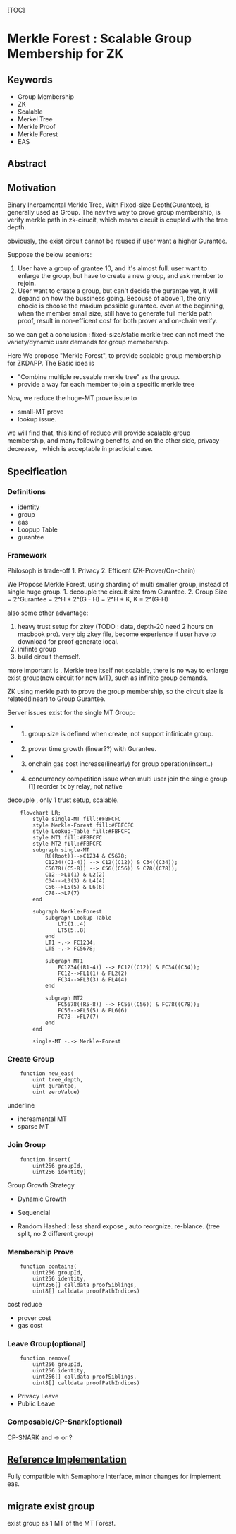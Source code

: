 [TOC]


# Merkle Forest : Scalable Group Membership for ZK

## Keywords

* Group Membership
* ZK
* Scalable
* Merkel Tree
* Merkle Proof
* Merkle Forest
* EAS

## Abstract


## Motivation

Binary Increamental Merkle Tree, With Fixed-size Depth(Gurantee), is generally used as Group. The navitve way to prove group membership, is verify merkle path in zk-cirucit, which means circuit is coupled with the tree depth. 

obviously, the exist circuit cannot be reused if user want a higher Gurantee.

Suppose the below sceniors:
1. User have a group of grantee 10, and it's almost full. user want to enlarge the group, but have to create a new group, and ask member to rejoin.
2. User want to create a group, but can't decide the gurantee yet, it will depand on how the bussiness going. Becouse of above 1, the only chocie is choose the maxium possible gurantee. even at the beginning, when the member small size, still have to generate full merkle path proof, result in non-efficent cost for both prover and on-chain verify.

so we can get a conclusion : fixed-size/static merkle tree can not meet the variety/dynamic user demands for group memebership.

Here We propose "Merkle Forest", to provide scalable group membership for ZKDAPP.
The Basic idea is 
* "Combine multiple reuseable merkle tree" as the group.
* provide a way for each member to join a specific merkle tree

Now, we reduce the huge-MT prove issue to
* small-MT prove
* lookup issue.

we will find that, this kind of reduce will provide scalable group membership, and many following benefits, and on the other side, privacy decrease， which is acceptable in practicial case.


## Specification

### Definitions

* [identity](https://semaphore.appliedzkp.org/docs/guides/identities)
* group
* eas
* Loopup Table
* gurantee

### Framework
Philosoph is trade-off
    1. Privacy
    2. Efficent (ZK-Prover/On-chain)

We Propose Merkle Forest, using sharding of multi smaller group, instead of single huge group.
    1. decouple the circuit size from Gurantee.
    2. Group Size = 2^Gurantee = 2^H * 2^(G - H) = 2^H * K, K = 2^(G-H)

also some other advantage:
1. heavy trust setup for zkey (TODO : data, depth-20 need 2 hours on macbook pro). very big zkey file, become experience if user have to download for proof generate local.
2. inifinte group
3. build circuit themself.

more important is , Merkle tree itself not scalable, there is no way to enlarge exist group(new circuit for new MT),  such as infinite group demands.

ZK using merkle path to prove the group membership, so the circuit size is related(linear) to Group Gurantee. 

Server issues exist for the single MT Group:
* 1. group size is defined when create,   not support infinicate group.
* 2. prover time growth (linear??) with Gurantee.
* 3. onchain gas cost increase(linearly) for group operation(insert..)
* 4. concurrency competition issue when multi user join the single group
    (1) reorder tx by relay, not native

decouple , only 1 trust setup, scalable.



```mermaid
    flowchart LR;
        style single-MT fill:#FBFCFC
        style Merkle-Forest fill:#FBFCFC
        style Lookup-Table fill:#FBFCFC
        style MT1 fill:#FBFCFC
        style MT2 fill:#FBFCFC
        subgraph single-MT
            R((Root))-->C1234 & C5678;
            C1234((C1-4)) --> C12((C12)) & C34((C34));
            C5678((C5-8)) --> C56((C56)) & C78((C78));
            C12-->L1(1) & L2(2)
            C34-->L3(3) & L4(4)
            C56-->L5(5) & L6(6)
            C78-->L7(7)
        end

        subgraph Merkle-Forest
            subgraph Lookup-Table
                LT1(1..4)
                LT5(5..8)
            end
            LT1 -.-> FC1234;
            LT5 -.-> FC5678;

            subgraph MT1
                FC1234((R1-4)) --> FC12((C12)) & FC34((C34));
                FC12-->FL1(1) & FL2(2)
                FC34-->FL3(3) & FL4(4)
            end

            subgraph MT2
                FC5678((R5-8)) --> FC56((C56)) & FC78((C78));
                FC56-->FL5(5) & FL6(6)
                FC78-->FL7(7)
            end
        end

        single-MT -.-> Merkle-Forest

```




### Create Group  

```shell
    function new_eas(
        uint tree_depth,
        uint gurantee,
        uint zeroValue)
```

underline
* increamental MT 
* sparse MT

### Join Group

```shell
    function insert(
        uint256 groupId,
        uint256 identity)
```

Group Growth Strategy
* Dynamic Growth

* Sequencial
* Random
    Hashed :  less shard expose , auto reorgnize.  re-blance. (tree split, no 2 different group)

### Membership Prove

```shell
    function contains(
        uint256 groupId,
        uint256 identity,
        uint256[] calldata proofSiblings,
        uint8[] calldata proofPathIndices)
```

cost reduce
* prover cost
* gas cost



### Leave Group(optional)

```shell
    function remove(
        uint256 groupId,
        uint256 identity,
        uint256[] calldata proofSiblings,
        uint8[] calldata proofPathIndices)
```


* Privacy Leave
* Public Leave

### Composable/CP-Snark(optional)

CP-SNARK and -> or ? 


 ## [Reference Implementation](./contracts/SMT/smt.sol)

Fully compatible with Semaphore Interface, minor changes for implement eas.

## migrate exist group

exist group as 1 MT of the MT Forest.